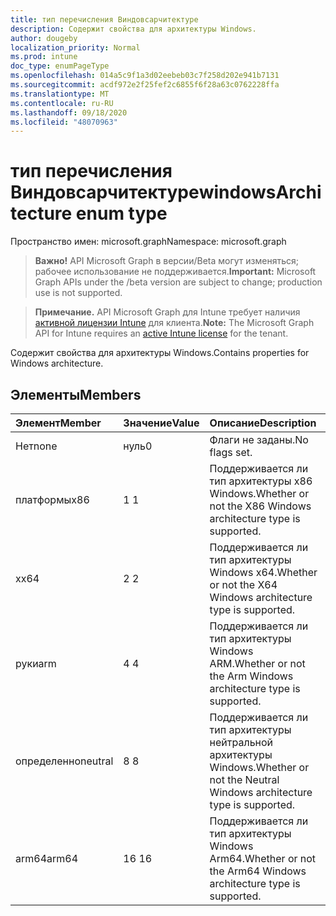 ```yaml
---
title: тип перечисления Виндовсарчитектуре
description: Содержит свойства для архитектуры Windows.
author: dougeby
localization_priority: Normal
ms.prod: intune
doc_type: enumPageType
ms.openlocfilehash: 014a5c9f1a3d02eebeb03c7f258d202e941b7131
ms.sourcegitcommit: acdf972e2f25fef2c6855f6f28a63c0762228ffa
ms.translationtype: MT
ms.contentlocale: ru-RU
ms.lasthandoff: 09/18/2020
ms.locfileid: "48070963"
---
```

# <a name="windowsarchitecture-enum-type"></a><span data-ttu-id="d8b2f-103">тип перечисления Виндовсарчитектуре</span><span class="sxs-lookup"><span data-stu-id="d8b2f-103">windowsArchitecture enum type</span></span>

<span data-ttu-id="d8b2f-104">Пространство имен: microsoft.graph</span><span class="sxs-lookup"><span data-stu-id="d8b2f-104">Namespace: microsoft.graph</span></span>

> <span data-ttu-id="d8b2f-105">**Важно!** API Microsoft Graph в версии/Beta могут изменяться; рабочее использование не поддерживается.</span><span class="sxs-lookup"><span data-stu-id="d8b2f-105">**Important:** Microsoft Graph APIs under the /beta version are subject to change; production use is not supported.</span></span>

> <span data-ttu-id="d8b2f-106">**Примечание.** API Microsoft Graph для Intune требует наличия [активной лицензии Intune](https://go.microsoft.com/fwlink/?linkid=839381) для клиента.</span><span class="sxs-lookup"><span data-stu-id="d8b2f-106">**Note:** The Microsoft Graph API for Intune requires an [active Intune license](https://go.microsoft.com/fwlink/?linkid=839381) for the tenant.</span></span>

<span data-ttu-id="d8b2f-107">Содержит свойства для архитектуры Windows.</span><span class="sxs-lookup"><span data-stu-id="d8b2f-107">Contains properties for Windows architecture.</span></span>

## <a name="members"></a><span data-ttu-id="d8b2f-108">Элементы</span><span class="sxs-lookup"><span data-stu-id="d8b2f-108">Members</span></span>
|<span data-ttu-id="d8b2f-109">Элемент</span><span class="sxs-lookup"><span data-stu-id="d8b2f-109">Member</span></span>|<span data-ttu-id="d8b2f-110">Значение</span><span class="sxs-lookup"><span data-stu-id="d8b2f-110">Value</span></span>|<span data-ttu-id="d8b2f-111">Описание</span><span class="sxs-lookup"><span data-stu-id="d8b2f-111">Description</span></span>|
|:---|:---|:---|
|<span data-ttu-id="d8b2f-112">Нет</span><span class="sxs-lookup"><span data-stu-id="d8b2f-112">none</span></span>|<span data-ttu-id="d8b2f-113">нуль</span><span class="sxs-lookup"><span data-stu-id="d8b2f-113">0</span></span>|<span data-ttu-id="d8b2f-114">Флаги не заданы.</span><span class="sxs-lookup"><span data-stu-id="d8b2f-114">No flags set.</span></span>|
|<span data-ttu-id="d8b2f-115">платформы</span><span class="sxs-lookup"><span data-stu-id="d8b2f-115">x86</span></span>|<span data-ttu-id="d8b2f-116">1 </span><span class="sxs-lookup"><span data-stu-id="d8b2f-116">1</span></span>|<span data-ttu-id="d8b2f-117">Поддерживается ли тип архитектуры x86 Windows.</span><span class="sxs-lookup"><span data-stu-id="d8b2f-117">Whether or not the X86 Windows architecture type is supported.</span></span>|
|<span data-ttu-id="d8b2f-118">x</span><span class="sxs-lookup"><span data-stu-id="d8b2f-118">x64</span></span>|<span data-ttu-id="d8b2f-119">2 </span><span class="sxs-lookup"><span data-stu-id="d8b2f-119">2</span></span>|<span data-ttu-id="d8b2f-120">Поддерживается ли тип архитектуры Windows x64.</span><span class="sxs-lookup"><span data-stu-id="d8b2f-120">Whether or not the X64 Windows architecture type is supported.</span></span>|
|<span data-ttu-id="d8b2f-121">руки</span><span class="sxs-lookup"><span data-stu-id="d8b2f-121">arm</span></span>|<span data-ttu-id="d8b2f-122">4 </span><span class="sxs-lookup"><span data-stu-id="d8b2f-122">4</span></span>|<span data-ttu-id="d8b2f-123">Поддерживается ли тип архитектуры Windows ARM.</span><span class="sxs-lookup"><span data-stu-id="d8b2f-123">Whether or not the Arm Windows architecture type is supported.</span></span>|
|<span data-ttu-id="d8b2f-124">определенно</span><span class="sxs-lookup"><span data-stu-id="d8b2f-124">neutral</span></span>|<span data-ttu-id="d8b2f-125">8 </span><span class="sxs-lookup"><span data-stu-id="d8b2f-125">8</span></span>|<span data-ttu-id="d8b2f-126">Поддерживается ли тип архитектуры нейтральной архитектуры Windows.</span><span class="sxs-lookup"><span data-stu-id="d8b2f-126">Whether or not the Neutral Windows architecture type is supported.</span></span>|
|<span data-ttu-id="d8b2f-127">arm64</span><span class="sxs-lookup"><span data-stu-id="d8b2f-127">arm64</span></span>|<span data-ttu-id="d8b2f-128">16 </span><span class="sxs-lookup"><span data-stu-id="d8b2f-128">16</span></span>|<span data-ttu-id="d8b2f-129">Поддерживается ли тип архитектуры Windows Arm64.</span><span class="sxs-lookup"><span data-stu-id="d8b2f-129">Whether or not the Arm64 Windows architecture type is supported.</span></span>|






